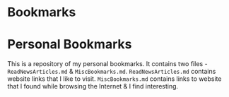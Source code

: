 # Bookmarks



# Personal Bookmarks

This is a repository of my personal bookmarks. It contains two files - `ReadNewsArticles.md` & `MiscBookmarks.md`. `ReadNewsArticles.md` contains website links that I like to visit. `MiscBookmarks.md` contains links to website that I found while browsing the Internet & I find interesting.